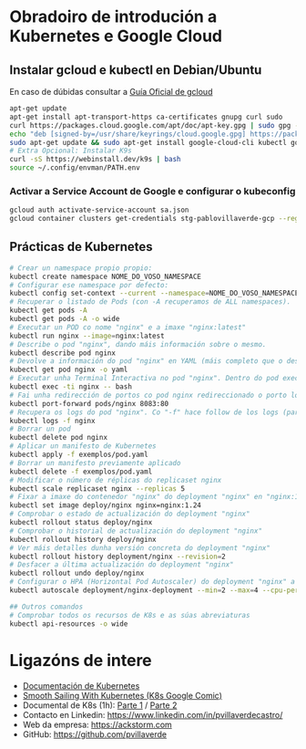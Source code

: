 # Obradoiro de introdución a Kubernetes e Google Cloud

## Instalar gcloud e kubectl en Debian/Ubuntu
En caso de dúbidas consultar a [Guía Oficial de gcloud](https://cloud.google.com/sdk/docs/install?hl=es-419#deb)
```bash
apt-get update
apt-get install apt-transport-https ca-certificates gnupg curl sudo
curl https://packages.cloud.google.com/apt/doc/apt-key.gpg | sudo gpg --dearmor -o /usr/share/keyrings/cloud.google.gpg
echo "deb [signed-by=/usr/share/keyrings/cloud.google.gpg] https://packages.cloud.google.com/apt cloud-sdk main" | sudo tee -a /etc/apt/sources.list.d/google-cloud-sdk.list
sudo apt-get update && sudo apt-get install google-cloud-cli kubectl google-cloud-sdk-gke-gcloud-auth-plugin
# Extra Opcional: Instalar K9s
curl -sS https://webinstall.dev/k9s | bash
source ~/.config/envman/PATH.env
```
### Activar a Service Account de Google e configurar o kubeconfig
```bash
gcloud auth activate-service-account sa.json
gcloud container clusters get-credentials stg-pablovillaverde-gcp --region europe-west1 --project pablovillaverde
```

## Prácticas de Kubernetes
```bash
# Crear un namespace propio propio: 
kubectl create namespace NOME_DO_VOSO_NAMESPACE
# Configurar ese namespace por defecto:
kubectl config set-context --current --namespace=NOME_DO_VOSO_NAMESPACE
# Recuperar o listado de Pods (con -A recuperamos de ALL namespaces).  Tamén hai opción "-wide" para sacar en formato lista con máis información.
kubectl get pods -A
kubectl get pods -A -o wide
# Executar un POD co nome "nginx" e a imaxe "nginx:latest"
kubectl run nginx --image=nginx:latest
# Describe o pod "nginx", dando máis información sobre o mesmo.
kubectl describe pod nginx
# Devolve a información do pod "nginx" en YAML (máis completo que o describe).
kubectl get pod nginx -o yaml
# Executar unha Terminal Interactiva no pod "nginx". Dentro do pod executa o comando "bash"
kubectl exec -ti nginx -- bash
# Fai unha redirección de portos co pod nginx redireccionado o porto local 8083 cara o porto 80 do pod.
kubectl port-forward pods/nginx 8083:80
# Recupera os logs do pod "nginx". Co "-f" hace follow de los logs (para ver o que vai saindo)
kubectl logs -f nginx
# Borrar un pod
kubectl delete pod nginx
# Aplicar un manifesto de Kubernetes
kubectl apply -f exemplos/pod.yaml
# Borrar un manifesto previamente aplicado
kubectl delete -f exemplos/pod.yaml
# Modificar o número de réplicas do replicaset nginx
kubectl scale replicaset nginx --replicas 5
# Fixar a imaxe do contenedor "nginx" do deployment "nginx" en "nginx:1.24"
kubectl set image deploy/nginx nginx=nginx:1.24
# Comprobar o estado de actualización do deployment "nginx"
kubectl rollout status deploy/nginx
# Comprobar o historial de actualización do deployment "nginx"
kubectl rollout history deploy/nginx
# Ver máis detalles dunha versión concreta do deployment "nginx"
kubectl rollout history deployment/nginx --revision=2
# Desfacer a última actualización do deployment "nginx"
kubectl rollout undo deploy/nginx
# Configurar o HPA (Horizontal Pod Autoscaler) do deployment "nginx" a un mínimo de 2 réplicas, máximo de 4 e que escale cando o uso medio da cpu estea a un 60%
kubectl autoscale deployment/nginx-deployment --min=2 --max=4 --cpu-percent=60

## Outros comandos
# Comprobar todos os recursos de K8s e as súas abreviaturas
kubectl api-resources -o wide
```

# Ligazóns de intere
- [Documentación de Kubernetes](https://kubernetes.io/)
- [Smooth Sailing With Kubernetes (K8s Google Comic)](https://cloud.google.com/kubernetes-engine/kubernetes-comic?utm_source=twitter&utm_medium=unpaidsoc&utm_campaign=FY20-Q4-KubeCon&utm_content=-&utm_term=-)
- Documental de K8s (1h): [Parte 1](https://www.youtube.com/watch?v=BE77h7dmoQU) / [Parte 2](https://www.youtube.com/watch?v=318elIq37PE)
- Contacto en Linkedin: https://www.linkedin.com/in/pvillaverdecastro/
- Web da empresa: https://ackstorm.com 
- GitHub: https://github.com/pvillaverde 


